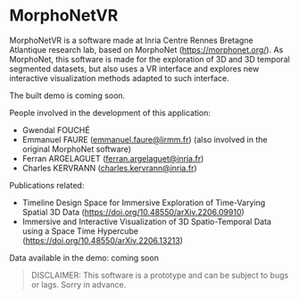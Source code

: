 # MorphoNetVR

MorphoNetVR is a software made at Inria Centre Rennes Bretagne Atlantique research lab, based on MorphoNet (https://morphonet.org/). As MorphoNet, this software is made for the exploration of 3D and 3D temporal segmented datasets, but also uses a VR interface and explores new interactive visualization methods adapted to such interface.

The built demo is coming soon.

People involved in the development of this application:
 - Gwendal FOUCHÉ
 - Emmanuel FAURE (emmanuel.faure@lirmm.fr) (also involved in the original MorphoNet software)
 - Ferran ARGELAGUET (ferran.argelaguet@inria.fr)
 - Charles KERVRANN (charles.kervrann@inria.fr)

Publications related:
 - Timeline Design Space for Immersive Exploration of Time-Varying Spatial 3D Data (https://doi.org/10.48550/arXiv.2206.09910)
 - Immersive and Interactive Visualization of 3D Spatio-Temporal Data using a Space Time Hypercube (https://doi.org/10.48550/arXiv.2206.13213)
 
 Data available in the demo: coming soon
  
 >DISCLAIMER: This software is a prototype and can be subject to bugs or lags. Sorry in advance.
